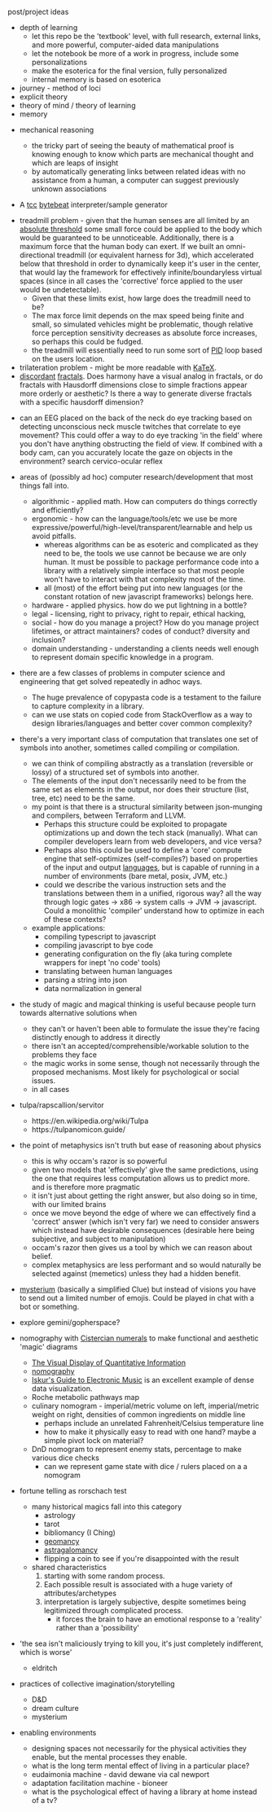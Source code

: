 <!DOCTYPE html>
<html lang="en">
<head>
    <meta charset="UTF-8">
    <title>Ideas</title>
</head>
<body>
<div .page-content>
<p>post/project ideas</p>
<ul>
<li>depth of learning<ul>
<li>let this repo be the 'textbook' level, with full research, external links, and more powerful, computer-aided data manipulations</li>
<li>let the notebook be more of a work in progress, include some personalizations</li>
<li>make the esoterica for the final version, fully personalized</li>
<li>internal memory is based on esoterica</li>
</ul>
</li>
<li>journey - method of loci</li>
<li>explicit theory</li>
<li>theory of mind / theory of learning</li>
<li>memory</li>
<li>
<p>mechanical reasoning <a href="https://en.wikipedia.org/wiki/TRIZ"></a></p>
<ul>
<li>the tricky part of seeing the beauty of mathematical proof is knowing enough to know which parts are mechanical thought
    and which are leaps of insight</li>
<li>by automatically generating links between related ideas with no assistance from a human, a computer can suggest previously unknown associations</li>
</ul>
</li>
<li>
<p>A <a href="https://web.stanford.edu/~engler/tickc.pdf">tcc</a> <a href="http://canonical.org/~kragen/bytebeat/">bytebeat</a> interpreter/sample generator</p>
</li>
<li>treadmill problem - given that the human senses are all limited by an <a href="https://en.wikipedia.org/wiki/Absolute_threshold">absolute threshold</a>
    some small force could be applied to the body which would be guaranteed to be unnoticeable.
    Additionally, there is a maximum force that the human body can exert.
    If we built an omni-directional treadmill (or equivalent harness for 3d), which accelerated below that threshold in
    order to dynamically keep it's user in the center, that would lay the framework for effectively infinite/boundaryless
    virtual spaces (since in all cases the 'corrective' force applied to the user would be undetectable).<ul>
<li>Given that these limits exist, how large does the treadmill need to be?</li>
<li>The max force limit depends on the max speed being finite and small, so simulated vehicles might be problematic, though
    relative force perception sensitivity decreases as absolute force increases, so perhaps this could be fudged.</li>
<li>the treadmill will essentially need to run some sort of <a href="https://en.wikipedia.org/wiki/PID_controller">PID</a> loop based on the users location.</li>
</ul>
</li>
<li>trilateration problem - might be more readable with <a href="https://github.com/KaTeX/KaTeX">KaTeX</a>.</li>
<li><a href="https://www.youtube.com/watch?v=cyW5z-M2yzw">discordant</a> <a href="https://en.wikipedia.org/wiki/Hausdorff_dimension">fractals</a>.
    Does harmony have a visual analog in fractals, or do fractals with Hausdorff dimensions close to simple fractions
    appear more orderly or aesthetic? Is there a way to generate diverse fractals with a specific hausdorff dimension?</li>
<li>
<p>can an EEG placed on the back of the neck do eye tracking based on detecting unconscious neck muscle twitches that correlate to eye movement?
    This could offer a way to do eye tracking 'in the field' where you don't have anything obstructing the field of view.
    If combined with a body cam, can you accurately locate the gaze on objects in the environment?
    search cervico-ocular reflex</p>
</li>
<li>
<p>areas of (possibly ad hoc) computer research/development that most things fall into.</p>
<ul>
<li>algorithmic - applied math. How can computers do things correctly and efficiently?</li>
<li>ergonomic - how can the language/tools/etc we use be more expressive/powerful/high-level/transparent/learnable
    and help us avoid pitfalls.<ul>
<li>whereas algorithms can be as esoteric and complicated as they need to be, the tools we use cannot be because we are only human.
    It must be possible to package performance code into a library with a relatively simple interface so that
    most people won't have to interact with that complexity most of the time.</li>
<li>all (most) of the effort being put into new languages (or the constant rotation of new javascript frameworks) belongs here.</li>
</ul>
</li>
<li>hardware - applied physics. how do we put lightning in a bottle?</li>
<li>legal - licensing, right to privacy, right to repair, ethical hacking,</li>
<li>social - how do you manage a project? How do you manage project lifetimes, or attract maintainers? codes of conduct?
    diversity and inclusion?</li>
<li>domain understanding - understanding a clients needs well enough to represent domain specific knowledge in a program.</li>
</ul>
</li>
<li>
<p>there are a few classes of problems in computer science and engineering that get solved repeatedly in adhoc ways.</p>
<ul>
<li>The huge prevalence of copypasta code is a testament to the failure to capture complexity in a library.</li>
<li>can we use stats on copied code from StackOverflow as a way to design libraries/languages and better cover common complexity?</li>
</ul>
</li>
<li>
<p>there's a very important class of computation that translates one set of symbols into another, sometimes called compiling or compilation.</p>
<ul>
<li>we can think of compiling abstractly as a translation (reversible or lossy) of a structured set of symbols into another.</li>
<li>The elements of the input don't necessarily need to be from the same set as elements in the output, nor does their structure (list, tree, etc) need to be the same.</li>
<li>my point is that there is a structural similarity between json-munging and compilers, between Terraform and LLVM.<ul>
<li>Perhaps this structure could be exploited to propagate optimizations up and down the tech stack (manually).
    What can compiler developers learn from web developers, and vice versa?</li>
<li>Perhaps also this could be used to define a 'core' compute engine that self-optimizes (self-compiles?) based on properties
    of the input and output  <a href="https://en.wikipedia.org/wiki/Category_theory">languages</a>, but is capable of running
    in a number of environments (bare metal, posix, JVM, etc.)</li>
<li>could we describe the various instruction sets and the translations between them in a unified, rigorous way?
    all the way through logic gates -&gt; x86 -&gt; system calls -&gt; JVM -&gt; javascript. Could a monolithic 'compiler'
    understand how to optimize in each of these contexts?</li>
</ul>
</li>
<li>example applications:<ul>
<li>compiling typescript to javascript</li>
<li>compiling javascript to bye code</li>
<li>generating configuration on the fly (aka turing complete wrappers for inept 'no code' tools)</li>
<li>translating between human languages</li>
<li>parsing a string into json</li>
<li>data normalization in general</li>
</ul>
</li>
</ul>
</li>
<li>
<p>the study of magic and magical thinking is useful because people turn towards alternative solutions when</p>
<ul>
<li>they can't or haven't been able to formulate the issue they're facing distinctly enough to address it directly</li>
<li>there isn't an accepted/comprehensible/workable solution to the problems they face</li>
<li>the magic works in some sense, though not necessarily through the proposed mechanisms.
    Most likely for psychological or social issues.</li>
<li>in all cases</li>
</ul>
</li>
<li>
<p>tulpa/rapscallion/servitor</p>
<ul>
<li>https://en.wikipedia.org/wiki/Tulpa</li>
<li>https://tulpanomicon.guide/</li>
</ul>
</li>
<li>
<p>the point of metaphysics isn't truth but ease of reasoning about physics</p>
<ul>
<li>this is why occam's razor is so powerful</li>
<li>given two models that 'effectively' give the same predictions, using the one that requires less computation
    allows us to predict more. and is therefore more pragmatic</li>
<li>it isn't just about getting the right answer, but also doing so in time, with our limited brains</li>
<li>once we move beyond the edge of where we can effectively find a 'correct' answer (which isn't very far)
    we need to consider answers which instead have desirable consequences
    (desirable here being subjective, and subject to manipulation)</li>
<li>occam's razor then gives us a tool by which we can reason about belief.</li>
<li>complex metaphysics are less performant and so would naturally be selected against (memetics) unless they had a hidden benefit.</li>
</ul>
</li>
<li>
<p><a href="https://store.steampowered.com/app/556180/Mysterium_A_Psychic_Clue_Game/">mysterium</a> (basically a simplified Clue)
    but instead of visions you have to send out a limited number of emojis. Could be played in chat with a bot or something.</p>
</li>
<li>
<p>explore gemini/gopherspace?</p>
</li>
<li>
<p>nomography with <a href="https://en.wikipedia.org/wiki/Cistercian_numerals">Cistercian numerals</a> to make functional and aesthetic 'magic' diagrams</p>
<ul>
<li><a href="https://www.goodreads.com/book/show/17744.The_Visual_Display_of_Quantitative_Information">The Visual Display of Quantitative Information</a></li>
<li><a href="https://deadreckonings.com/category/nomography/">nomography</a></li>
<li><a href="https://music.ishkur.com/">Iskur's Guide to Electronic Music</a> is an excellent example of dense data visualization.</li>
<li>Roche metabolic pathways map</li>
<li>culinary nomogram - imperial/metric volume on left, imperial/metric weight on right, densities of common ingredients on middle line<ul>
<li>perhaps include an unrelated Fahrenheit/Celsius temperature line</li>
<li>how to make it physically easy to read with one hand? maybe a simple pivot lock on material?</li>
</ul>
</li>
<li>DnD nomogram to represent enemy stats, percentage to make various dice checks<ul>
<li>can we represent game state with dice / rulers placed on a a nomogram</li>
</ul>
</li>
</ul>
</li>
<li>
<p>fortune telling as rorschach test</p>
<ul>
<li>many historical magics fall into this category<ul>
<li>astrology</li>
<li>tarot</li>
<li>bibliomancy (I Ching)</li>
<li><a href="http://www.princeton.edu/~ezb/geomancy/geohome.html">geomancy</a></li>
<li><a href="https://en.wikipedia.org/wiki/Astragalomancy">astragalomancy</a></li>
<li>flipping a coin to see if you're disappointed with the result</li>
</ul>
</li>
<li>shared characteristics<ol>
<li>starting with some random process.</li>
<li>Each possible result is associated with a huge variety of attributes/archetypes</li>
<li>interpretation is largely subjective, despite sometimes being legitimized through complicated process.<ul>
<li>it forces the brain to have an emotional response to a 'reality' rather than a 'possibility'</li>
</ul>
</li>
</ol>
</li>
</ul>
</li>
<li>
<p>'the sea isn't maliciously trying to kill you, it's just completely indifferent, which is worse'</p>
<ul>
<li>eldritch</li>
</ul>
</li>
<li>
<p>practices of collective imagination/storytelling</p>
<ul>
<li>D&amp;D</li>
<li>dream culture</li>
<li>mysterium</li>
</ul>
</li>
<li>
<p>enabling environments</p>
<ul>
<li>designing spaces not necessarily for the physical activities they enable, but the mental processes they enable.</li>
<li>what is the long term mental effect of living in a particular place?</li>
<li>eudaimonia machine - david dewane via cal newport</li>
<li>adaptation facilitation machine - bioneer</li>
<li>what is the psychological effect of having a library at home instead of a tv?</li>
</ul>
</li>
</ul></div>

</body>
</html>